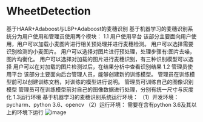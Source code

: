 # WheetDetection
基于HAAR+Adaboost与LBP+Adaboost的麦穗识别
基于机器学习的麦穗识别系统分为用户使用和管理员使用两个模块：
1.1 用户使用平台
该部分主要面向用户使用，用户可以加载小麦图片进行相关预处理并进行麦穗检测。
  用户可以选择需要识别检测的小麦图片。
  用户可以选择对图片进行预处理，处理步骤有:图片去噪，图片均衡化。
  用户可以选择对加载的图片进行麦穗识别，有三种识别模型可以选择
  用户可以在对加载的图片检测过后，在结果分析中查看识别结果
1.2 管理员使用平台
	该部分主要面向后台管理人员，能够创建新的训练模型。
  管理员在训练模型前可以创建训练文档，对训练的模型进行说明。
  管理员可训练自己的图像识别模型
  管理员可在训练模型前对自己的图像数据进行处理，分别有统一尺寸与灰度化
1.3运行环境
基于机器学习的麦穗识别系统运行环境：
（1）开发环境：pycharm、python 3.6、opencv
（2）运行环境： 需要在含有python 3.6及其以上的环境下运行
![image](https://user-images.githubusercontent.com/45091118/158158037-5c1a0a18-d42c-4c89-b4d9-3c0ee976e8c7.png)



